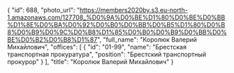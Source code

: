 {
    "id": 688,
    "photo_url": "https://members2020by.s3.eu-north-1.amazonaws.com/127708_%D0%9A%D0%BE%D1%80%D0%BE%D0%BB%D1%8E%D0%BA%D0%92%D0%B0%D0%BB%D0%B5%D1%80%D0%B8%D0%B9%D0%9C%D0%B8%D1%85%D0%B0%D0%B9%D0%BB%D0%BE%D0%B2%D0%B8%D1%87",
    "full_name": "Королюк Валерий Михайлович",
    "offices": [
        {
            "id": "01-99",
            "name": "Брестская транспортная прокуратура",
            "position": "Брестский транспортный прокурор"
        }
    ],
    "title": "Королюк Валерий Михайлович"
}
